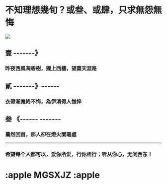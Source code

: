 # 不知理想幾旬？或叁、或肆，只求無怨無悔

![](https://github.com/victory1355/victory1355.github.io/blob/master/resume/victory.jpg)




## 壹 -------》

### 昨夜西風凋碧樹，獨上西樓，望盡天涯路

## 貳 -------》------

### 衣帶漸寬終不悔，為伊消得人憔悴

## 叁 《------ -------

###  驀然回首，那人卻在燈火闌珊處

------------------------------
### 希望每个人都可以，爱你所爱，行你所行；听从你心，无问西东！

# :apple MGSXJZ :apple
